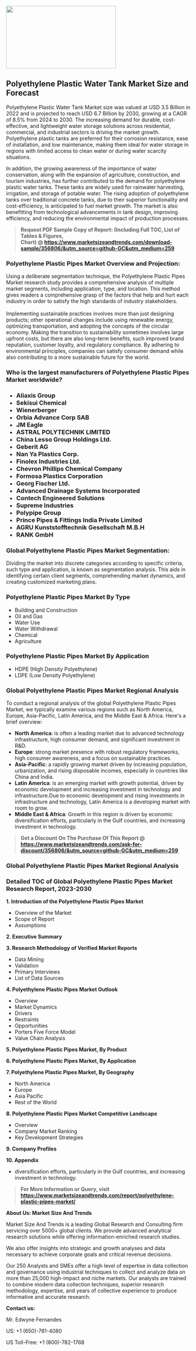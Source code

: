 <p><img class="alignnone size-medium wp-image-20088" src="https://ffe5etoiles.com/wp-content/uploads/2024/12/MST1-300x171.png" alt="" width="300" height="171" /></p><h2>Polyethylene Plastic Water Tank Market Size and Forecast</h2><p>Polyethylene Plastic Water Tank Market size was valued at USD 3.5 Billion in 2022 and is projected to reach USD 6.7 Billion by 2030, growing at a CAGR of 8.5% from 2024 to 2030. The increasing demand for durable, cost-effective, and lightweight water storage solutions across residential, commercial, and industrial sectors is driving the market growth. Polyethylene plastic tanks are preferred for their corrosion resistance, ease of installation, and low maintenance, making them ideal for water storage in regions with limited access to clean water or during water scarcity situations.</p><p>In addition, the growing awareness of the importance of water conservation, along with the expansion of agriculture, construction, and tourism industries, has further contributed to the demand for polyethylene plastic water tanks. These tanks are widely used for rainwater harvesting, irrigation, and storage of potable water. The rising adoption of polyethylene tanks over traditional concrete tanks, due to their superior functionality and cost-efficiency, is anticipated to fuel market growth. The market is also benefitting from technological advancements in tank design, improving efficiency, and reducing the environmental impact of production processes.</p></p><blockquote id="" class=""><strong>Request PDF Sample Copy of Report: (Including Full TOC, List of Tables &amp; Figures, Chart)&nbsp;@&nbsp;<strong><a href="https://www.marketsizeandtrends.com/download-sample/356806/&utm_source=github-GC&utm_medium=259" target="_blank">https://www.marketsizeandtrends.com/download-sample/356806/&utm_source=github-GC&utm_medium=259</a></strong></strong></blockquote><h3 id="" class="">Polyethylene Plastic Pipes Market&nbsp;Overview and Projection:</h3><p id="" class="">Using a deliberate segmentation technique, the Polyethylene Plastic Pipes Market research study provides a comprehensive analysis of multiple market segments, including application, type, and location. This method gives readers a comprehensive grasp of the factors that help and hurt each industry in order to satisfy the high standards of industry stakeholders. <br /> <br />Implementing sustainable practices involves more than just designing products; other operational changes include using renewable energy, optimizing transportation, and adopting the concepts of the circular economy. Making the transition to sustainability sometimes involves large upfront costs, but there are also long-term benefits, such improved brand reputation, customer loyalty, and regulatory compliance. By adhering to environmental principles, companies can satisfy consumer demand while also contributing to a more sustainable future for the world.</p><h3 id="" class="">Who is the largest manufacturers of&nbsp;Polyethylene Plastic Pipes Market worldwide?</h3><h3 class=""><p><ul><li>Aliaxis Group </li><li> Sekisui Chemical </li><li> Wienerberger </li><li> Orbia Advance Corp SAB </li><li> JM Eagle </li><li> ASTRAL POLYTECHNIK LIMITED </li><li> China Lesso Group Holdings Ltd. </li><li> Geberit AG </li><li> Nan Ya Plastics Corp. </li><li> Finolex Industries Ltd. </li><li> Chevron Phillips Chemical Company </li><li> Formosa Plastics Corporation </li><li> Georg Fischer Ltd. </li><li> Advanced Drainage Systems Incorporated </li><li> Contech Engineered Solutions </li><li> Supreme Industries </li><li> Polypipe Group </li><li> Prince Pipes & Fittings India Private Limited </li><li> AGRU Kunststofftechnik Gesellschaft M.B.H </li><li> RANK GmbH</li></ul></p></h3><h3 id="" class="">Global&nbsp;Polyethylene Plastic Pipes Market Segmentation:</h3><p id="" class="">Dividing the market into discrete categories according to specific criteria, such type and application, is known as segmentation analysis. This aids in identifying certain client segments, comprehending market dynamics, and creating customized marketing plans.</p><h3 id="" class="">Polyethylene Plastic Pipes Market&nbsp;By Type</h3><p><p><ul><li>Building and Construction</li><li> Oil and Gas</li><li> Water Use</li><li> Water Withdrawal</li><li> Chemical</li><li> Agriculture</p></li></ul></p></p><h3 id="" class="">Polyethylene Plastic Pipes Market&nbsp;By Application</h3><p class=""><p><ul><li>HDPE (High Density Polyethylene)</li><li> LDPE (Low Density Polyethylene)</li></ul></p></p><h3 id="" class="">Global Polyethylene Plastic Pipes Market Regional Analysis</h3><p id="" class="">To conduct a regional analysis of the global Polyethylene Plastic Pipes Market, we typically examine various regions such as North America, Europe, Asia-Pacific, Latin America, and the Middle East &amp; Africa. Here's a brief overview:</p><ul><li><strong>North America</strong>: is often a leading market due to advanced technology infrastructure, high consumer demand, and significant investment in R&amp;D.</li><li><strong>Europe</strong>: strong market presence with robust regulatory frameworks, high consumer awareness, and a focus on sustainable practices.</li><li><strong>Asia-Pacific</strong>: a rapidly growing market driven by increasing population, urbanization, and rising disposable incomes, especially in countries like China and India.</li><li><strong>Latin America</strong>: is an emerging market with growth potential, driven by economic development and increasing investment in technology and infrastructure.Due to economic development and rising investments in infrastructure and technology, Latin America is a developing market with room to grow.</li><li><strong>Middle East &amp; Africa</strong>: Growth in this region is driven by economic diversification efforts, particularly in the Gulf countries, and increasing investment in technology.</li></ul><blockquote id="" class=""><strong>Get a Discount On The Purchase Of This Report @ <strong><a href="https://www.marketsizeandtrends.com/ask-for-discount/356806/&utm_source=github-GC&utm_medium=259" target="_blank">https://www.marketsizeandtrends.com/ask-for-discount/356806/&utm_source=github-GC&utm_medium=259</a></strong></strong></blockquote><h3 id="" class="">Global Polyethylene Plastic Pipes Market Regional Analysis</h3><h3 id="" class="">Detailed TOC of Global Polyethylene Plastic Pipes Market Research Report, 2023-2030</h3><p id="" class=""><strong>1. Introduction of the Polyethylene Plastic Pipes Market</strong></p><ul><li>Overview of the Market</li><li>Scope of Report</li><li>Assumptions</li></ul><p id="" class=""><strong>2. Executive Summary</strong></p><p id="" class=""><strong>3. Research Methodology of Verified Market Reports</strong></p><ul><li>Data Mining</li><li>Validation</li><li>Primary Interviews</li><li>List of Data Sources</li></ul><p id="" class=""><strong>4. Polyethylene Plastic Pipes Market Outlook</strong></p><ul><li>Overview</li><li>Market Dynamics</li><li>Drivers</li><li>Restraints</li><li>Opportunities</li><li>Porters Five Force Model</li><li>Value Chain Analysis</li></ul><p id="" class=""><strong>5. Polyethylene Plastic Pipes Market, By Product</strong></p><p id="" class=""><strong>6. Polyethylene Plastic Pipes Market, By Application</strong></p><p id="" class=""><strong>7. Polyethylene Plastic Pipes Market, By Geography</strong></p><ul><li>North America</li><li>Europe</li><li>Asia Pacific</li><li>Rest of the World</li></ul><p id="" class=""><strong>8. Polyethylene Plastic Pipes Market Competitive Landscape</strong></p><ul><li>Overview</li><li>Company Market Ranking</li><li>Key Development Strategies</li></ul><p id="" class=""><strong>9. Company Profiles</strong></p><p id="" class=""><strong>10. Appendix</strong></p><ul><li>diversification efforts, particularly in the Gulf countries, and increasing investment in technology.</li></ul><blockquote id="" class=""><strong>For More Information or Query, visit <strong><strong><a href="https://www.marketsizeandtrends.com/report/polyethylene-plastic-pipes-market/" target="_blank">https://www.marketsizeandtrends.com/report/polyethylene-plastic-pipes-market/</a></strong></strong></strong></blockquote><p id="" class=""><strong>About Us: Market Size And Trends</strong></p><p id="" class="">Market Size And Trends is a leading Global Research and Consulting firm servicing over 5000+ global clients. We provide advanced analytical research solutions while offering information-enriched research studies.</p><p id="" class="">We also offer insights into strategic and growth analyses and data necessary to achieve corporate goals and critical revenue decisions.</p><p id="" class="">Our 250 Analysts and SMEs offer a high level of expertise in data collection and governance using industrial techniques to collect and analyze data on more than 25,000 high-impact and niche markets. Our analysts are trained to combine modern data collection techniques, superior research methodology, expertise, and years of collective experience to produce informative and accurate research.</p><p id="" class=""><strong>Contact us:</strong></p><p id="" class="">Mr. Edwyne Fernandes</p><p id="" class="">US: +1 (650)-781-4080</p><p id="" class="">US Toll-Free: +1 (800)-782-1768</p>
